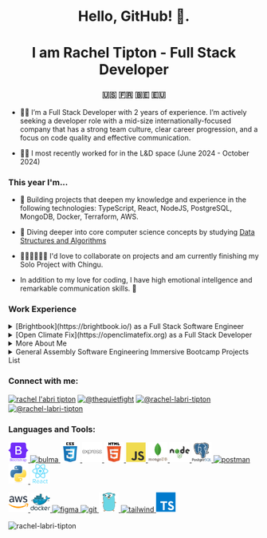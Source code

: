 <h1 align="center">Hello, GitHub! 👋. </h1>
<h1 align="center">I am Rachel Tipton - Full Stack Developer</h1>
<h3 align="center">🇺🇸  🇫🇷 🇧🇪 🇪🇺 </h3>

- 👩‍💻 I’m a Full Stack Developer with 2 years of experience. I’m actively seeking a developer role with a mid-size internationally-focused company that has a strong team culture, clear career progression, and a focus on code quality and effective communication.

-  👩‍💻 I most recently worked for in the L&D space (June 2024 - October 2024)

<h3 align="left">This year I'm...</h3>

- 🌱 Building projects that deepen my knowledge and experience in the following technologies: TypeScript, React, NodeJS, PostgreSQL, MongoDB, Docker, Terraform, AWS.
- 🤿 Diving deeper into core computer science concepts by studying [Data Structures and Algorithms](https://github.com/rachel-labri-tipton/data-structures-and-algorithms)


- 👩🏻‍🎤🧑🏾‍🎤 I'd love to collaborate on projects and am currently finishing my Solo Project with Chingu. 

- In addition to my love for coding, I have high emotional intellgence and remarkable communication skills. 🌝 

<h3 align="left">Work Experience</h3>
<details>
<summary>
[Brightbook](https://brightbook.io/) as a Full Stack Software Engineer 
</summary>
 Brightbook is an L&D platform with a TypeScript/React frontend and a PostgreSQL/Ruby on Rails backend using TDD principles. My work focused on improving the subscription and invoicing processes. 
</details>

<details>
<summary>
[Open Climate Fix](https://openclimatefix.org) as a Full Stack Developer
</summary>
Open Climate Fix is an AI company building Quartz Solar, a renewable energy forecasting solution. My work on the Quartz Solar UI and API brought the work of OCF's ML engineers to users.Here is the [code](https://github.com/openclimatefix/quartz-frontend). Here is the [product page](https://www.quartz.solar/). I also wrote [API Documentation](https://api.quartz.solar/docs) and built an [Analysis Dashboard](https://github.com/openclimatefix/analysis-dashboard) for ML engineers to monitor forecast model performance. 
In addition to getting a first experience in tech, I learned about the energy sector and the role open source code and community has to play in the energy transition and decarbonizing energy systems. 
</details>

<details>
<summary>More About Me</summary>
✨ I am a former University English Professor and Freelance Technical Editor & Translator who retooled as a Software Engineer with General Assembly's Software Engineering Immersive (November 2021 - May 2022). My current work at Open Climate Fix(OCF) has allowed me to grow as a coder in a tech startup environment. In addition to coding skills, I've also learned about the energy sector and the role open source code has to play in the energy transition and decarbonizing energy systems. 🐬  💫  🐳  ✨ 
</details>

<details>
<summary>General Assembly Software Engineering Immersive Bootcamp Projects List</summary>
<ul>
<li>Project 4 The Community Project: : [Frontend Code]() / [Backend Code]()</li>
<li>Project 3 Simply Good Food: [Frontend Code]() / [Backend Code]()</li>
<li>Project 2 Local Space Station (LSS):: [Code]()</li>
<li>Project 1 Tetris 2.022: [Code]()</li>
</ul>
</details>

<h3 align="left">Connect with me:</h3>
<p align="left">
<a href="https://linkedin.com/in/rachel l'abri tipton" target="blank"><img align="center" src="https://raw.githubusercontent.com/rahuldkjain/github-profile-readme-generator/master/src/images/icons/Social/linked-in-alt.svg" alt="rachel l'abri tipton" height="30" width="40" /></a>
<a href="https://instagram.com/@thequietfight" target="blank"><img align="center" src="https://raw.githubusercontent.com/rahuldkjain/github-profile-readme-generator/master/src/images/icons/Social/instagram.svg" alt="@thequietfight" height="30" width="40" /></a>
<a href="https://medium.com/@rachel-labri-tipton" target="blank"><img align="center" src="https://raw.githubusercontent.com/rahuldkjain/github-profile-readme-generator/master/src/images/icons/Social/medium.svg" alt="@rachel-labri-tipton" height="30" width="40" /></a>
<a href="https://thetechgeneralist.substack.com/" target="blank"><img align="center" src="https://raw.githubusercontent.com/rahuldkjain/github-profile-readme-generator/master/src/images/icons/Social/substack.svg" alt="@rachel-labri-tipton" height="30" width="40" /> </a>
</p>

<h3 align="left">Languages and Tools:</h3>
<p align="left"> <a href="https://getbootstrap.com" target="_blank" rel="noreferrer"> <img src="https://raw.githubusercontent.com/devicons/devicon/master/icons/bootstrap/bootstrap-plain-wordmark.svg" alt="bootstrap" width="40" height="40"/> </a> <a href="https://bulma.io/" target="_blank" rel="noreferrer"> <img src="https://raw.githubusercontent.com/gilbarbara/logos/804dc257b59e144eaca5bc6ffd16949752c6f789/logos/bulma.svg" alt="bulma" width="40" height="40"/> </a> <a href="https://www.w3schools.com/css/" target="_blank" rel="noreferrer"> <img src="https://raw.githubusercontent.com/devicons/devicon/master/icons/css3/css3-original-wordmark.svg" alt="css3" width="40" height="40"/> </a> <a href="https://expressjs.com" target="_blank" rel="noreferrer"> <img src="https://raw.githubusercontent.com/devicons/devicon/master/icons/express/express-original-wordmark.svg" alt="express" width="40" height="40"/> <a href="https://www.w3.org/html/" target="_blank" rel="noreferrer"> <img src="https://raw.githubusercontent.com/devicons/devicon/master/icons/html5/html5-original-wordmark.svg" alt="html5" width="40" height="40"/> </a> <a href="https://developer.mozilla.org/en-US/docs/Web/JavaScript" target="_blank" rel="noreferrer"> <img src="https://raw.githubusercontent.com/devicons/devicon/master/icons/javascript/javascript-original.svg" alt="javascript" width="40" height="40"/> </a> <a href="https://www.mongodb.com/" target="_blank" rel="noreferrer"> <img src="https://raw.githubusercontent.com/devicons/devicon/master/icons/mongodb/mongodb-original-wordmark.svg" alt="mongodb" width="40" height="40"/> </a> <a href="https://nodejs.org" target="_blank" rel="noreferrer"> <img src="https://raw.githubusercontent.com/devicons/devicon/master/icons/nodejs/nodejs-original-wordmark.svg" alt="nodejs" width="40" height="40"/> </a> <a href="https://www.postgresql.org" target="_blank" rel="noreferrer"> <img src="https://raw.githubusercontent.com/devicons/devicon/master/icons/postgresql/postgresql-original-wordmark.svg" alt="postgresql" width="40" height="40"/> </a> <a href="https://postman.com" target="_blank" rel="noreferrer"> <img src="https://www.vectorlogo.zone/logos/getpostman/getpostman-icon.svg" alt="postman" width="40" height="40"/> </a> <a href="https://www.python.org" target="_blank" rel="noreferrer"> <img src="https://raw.githubusercontent.com/devicons/devicon/master/icons/python/python-original.svg" alt="python" width="40" height="40"/> </a> <a href="https://reactjs.org/" target="_blank" rel="noreferrer"> <img src="https://raw.githubusercontent.com/devicons/devicon/master/icons/react/react-original-wordmark.svg" alt="react" width="40" height="40"/> </a> <p align="left"> <a href="https://aws.amazon.com" target="_blank" rel="noreferrer"> <img src="https://raw.githubusercontent.com/devicons/devicon/master/icons/amazonwebservices/amazonwebservices-original-wordmark.svg" alt="aws" width="40" height="40"/> </a> <a href="https://www.docker.com/" target="_blank" rel="noreferrer"> <img src="https://raw.githubusercontent.com/devicons/devicon/master/icons/docker/docker-original-wordmark.svg" alt="docker" width="40" height="40"/> </a> <a href="https://www.figma.com/" target="_blank" rel="noreferrer"> <img src="https://www.vectorlogo.zone/logos/figma/figma-icon.svg" alt="figma" width="40" height="40"/> </a> <a href="https://git-scm.com/" target="_blank" rel="noreferrer"> <img src="https://www.vectorlogo.zone/logos/git-scm/git-scm-icon.svg" alt="git" width="40" height="40"/> </a> <a href="https://golang.org" target="_blank" rel="noreferrer"> <img src="https://raw.githubusercontent.com/devicons/devicon/master/icons/go/go-original.svg" alt="go" width="40" height="40"/> </a> <a href="https://tailwindcss.com/" target="_blank" rel="noreferrer"> <img src="https://www.vectorlogo.zone/logos/tailwindcss/tailwindcss-icon.svg" alt="tailwind" width="40" height="40"/> </a> <a href="https://www.typescriptlang.org/" target="_blank" rel="noreferrer"> <img src="https://raw.githubusercontent.com/devicons/devicon/master/icons/typescript/typescript-original.svg" alt="typescript" width="40" height="40"/> </a> </p> </p>

<p><img align="center" src="https://github-readme-stats.vercel.app/api/top-langs?username=rachel-labri-tipton&show_icons=true&locale=en&layout=compact" alt="rachel-labri-tipton" /></p>


